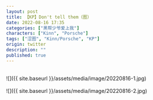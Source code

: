 ```yaml
---
layout: post
title: 【KP】Don't tell them（图）
date: 2022-08-16 17:35
categories: ["黑帮少爷爱上我"]
characters: ["Kinn", "Porsche"]
tags: ["涩图", "Kinn/Porsche", "KP"]
origin: twitter
description: ""
published: true
---
```


<br>
![]({{ site.baseurl }}/assets/media/image/20220816-1.jpg)
<br><br>
![]({{ site.baseurl }}/assets/media/image/20220816-2.jpg)
<br><br>
